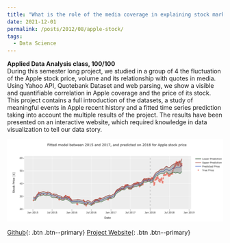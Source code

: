 ```yaml
---
title: "What is the role of the media coverage in explaining stock market fluctuations?"
date: 2021-12-01
permalink: /posts/2012/08/apple-stock/
tags:
  - Data Science
---
```

**Applied Data Analysis class, 100/100** <br> During this semester long project, we studied in a group of 4 the fluctuation of the Apple stock price, volume and its relationship with quotes in media. Using Yahoo API, Quotebank Dataset and web parsing, we show a visible and quantifiable correlation in Apple coverage and the price of its stock. This project contains a full introduction of the datasets, a study of meaningful events in Apple recent history and a fitted time series prediction taking into account the multiple results of the project. The results have been presented on an interactive website, which required knowledge in data visualization to tell our data story.

<img src='/images/apple.png'>

[Github](https://github.com/raphaelattias/apple-stock-analytics){: .btn .btn--primary}  [Project Website](https://thepandariders.com){: .btn .btn--primary}

